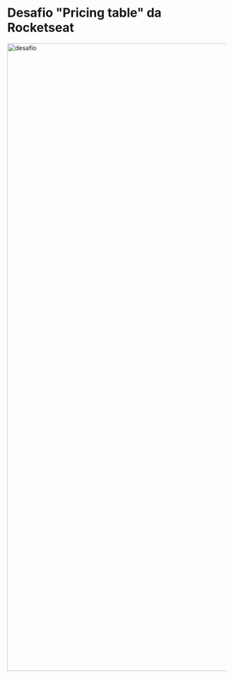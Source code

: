 # Desafio "Pricing table" da Rocketseat

<img width="1440" alt="desafio" src="https://github.com/tainami/desafio-pricing-table/assets/121645958/d9f9bc23-3ebf-4037-89bf-9ada3792e7ae">
